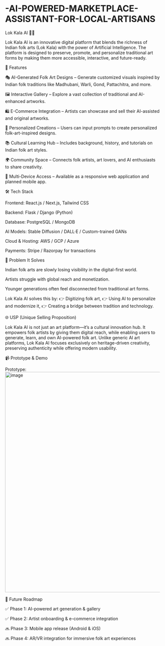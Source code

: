 # -AI-POWERED-MARKETPLACE-ASSISTANT-FOR-LOCAL-ARTISANS
Lok Kala AI 🎨🤖

Lok Kala AI is an innovative digital platform that blends the richness of Indian folk arts (Lok Kala) with the power of Artificial Intelligence. The platform is designed to preserve, promote, and personalize traditional art forms by making them more accessible, interactive, and future-ready.

🌟 Features

🎭 AI-Generated Folk Art Designs – Generate customized visuals inspired by Indian folk traditions like Madhubani, Warli, Gond, Pattachitra, and more.

🖼️ Interactive Gallery – Explore a vast collection of traditional and AI-enhanced artworks.

🛍️ E-Commerce Integration – Artists can showcase and sell their AI-assisted and original artworks.

🎨 Personalized Creations – Users can input prompts to create personalized folk-art-inspired designs.

📚 Cultural Learning Hub – Includes background, history, and tutorials on Indian folk art styles.

🌍 Community Space – Connects folk artists, art lovers, and AI enthusiasts to share creativity.

📱 Multi-Device Access – Available as a responsive web application and planned mobile app.

🛠️ Tech Stack

Frontend: React.js / Next.js, Tailwind CSS

Backend: Flask / Django (Python)

Database: PostgreSQL / MongoDB

AI Models: Stable Diffusion / DALL·E / Custom-trained GANs

Cloud & Hosting: AWS / GCP / Azure

Payments: Stripe / Razorpay for transactions

🚀 Problem It Solves

Indian folk arts are slowly losing visibility in the digital-first world.

Artists struggle with global reach and monetization.

Younger generations often feel disconnected from traditional art forms.

Lok Kala AI solves this by:
👉 Digitizing folk art,
👉 Using AI to personalize and modernize it,
👉 Creating a bridge between tradition and technology.

🌐 USP (Unique Selling Proposition)

Lok Kala AI is not just an art platform—it’s a cultural innovation hub. It empowers folk artists by giving them digital reach, while enabling users to generate, learn, and own AI-powered folk art. Unlike generic AI art platforms, Lok Kala AI focuses exclusively on heritage-driven creativity, preserving authenticity while offering modern usability.

📹 Prototype & Demo

 Prototype: <img width="1476" height="716" alt="image" src="https://github.com/user-attachments/assets/2f4108e7-5471-4b27-9e7e-0b3422d6ebca" />


📌 Future Roadmap

✅ Phase 1: AI-powered art generation & gallery

✅ Phase 2: Artist onboarding & e-commerce integration

🔜 Phase 3: Mobile app release (Android & iOS)

🔜 Phase 4: AR/VR integration for immersive folk art experiences
